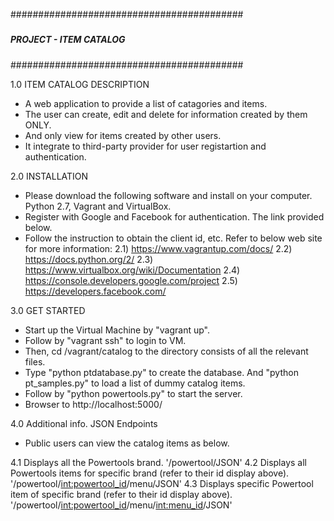 
##########################################
#####							  	 #####
#####     PROJECT - ITEM CATALOG     #####
#####                                #####
##########################################


1.0 ITEM CATALOG DESCRIPTION
- A web application to provide a list of catagories and items.
- The user can create, edit and delete for information created by them ONLY.
- And only view for items created by other users.
- It integrate to third-party provider for user registartion and authentication.  

2.0 INSTALLATION
- Please download the following software and install on your computer. Python 2.7, Vagrant and VirtualBox.
- Register with Google and Facebook for authentication. The link provided below.
- Follow the instruction to obtain the client id, etc.
Refer to below web site for more information:
2.1) https://www.vagrantup.com/docs/
2.2) https://docs.python.org/2/
2.3) https://www.virtualbox.org/wiki/Documentation
2.4) https://console.developers.google.com/project
2.5) https://developers.facebook.com/

3.0 GET STARTED
- Start up the Virtual Machine by "vagrant up".
- Follow by "vagrant ssh" to login to VM.
- Then, cd /vagrant/catalog to the directory consists of all the relevant files.
- Type "python ptdatabase.py" to create the database. And "python pt_samples.py" to load a list of dummy catalog items.
- Follow by "python powertools.py" to start the server.
- Browser to http://localhost:5000/

4.0  Additional info. JSON Endpoints
- Public users can view the catalog items as below.

4.1 Displays all the Powertools brand. 
	'/powertool/JSON'
4.2 Displays all Powertools items for specific brand (refer to their id display above). 
	'/powertool/<int:powertool_id>/menu/JSON'
4.3 Displays specific Powertool item of specific brand (refer to their id display above).
	'/powertool/<int:powertool_id>/menu/<int:menu_id>/JSON'

